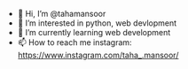 - 👋 Hi, I’m @tahamansoor
- 👀 I’m interested in  python, web devlopment 
- 🌱 I’m currently learning web development
- 📫 How to reach me instagram: https://www.instagram.com/taha_.mansoor/

<!---
tahamansoor/tahamansoor is a ✨ special ✨ repository because its `README.md` (this file) appears on your GitHub profile.
You can click the Preview link to take a look at your changes.
--->
